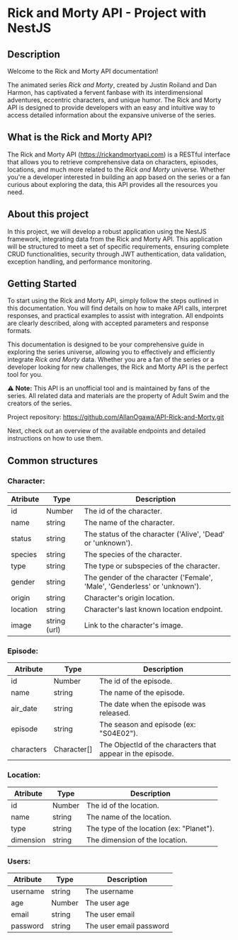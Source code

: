 # Rick and Morty API - Project with NestJS

## **Description**

Welcome to the Rick and Morty API documentation!

The animated series *Rick and Morty*, created by Justin Roiland and Dan Harmon, has captivated a fervent fanbase with its interdimensional adventures, eccentric characters, and unique humor. The Rick and Morty API is designed to provide developers with an easy and intuitive way to access detailed information about the expansive universe of the series.

## **What is the Rick and Morty API?**

The Rick and Morty API (https://rickandmortyapi.com) is a RESTful interface that allows you to retrieve comprehensive data on characters, episodes, locations, and much more related to the *Rick and Morty* universe. Whether you're a developer interested in building an app based on the series or a fan curious about exploring the data, this API provides all the resources you need.

## **About this project**

In this project, we will develop a robust application using the NestJS framework, integrating data from the Rick and Morty API. This application will be structured to meet a set of specific requirements, ensuring complete CRUD functionalities, security through JWT authentication, data validation, exception handling, and performance monitoring.

## **Getting Started**

To start using the Rick and Morty API, simply follow the steps outlined in this documentation. You will find details on how to make API calls, interpret responses, and practical examples to assist with integration. All endpoints are clearly described, along with accepted parameters and response formats.

This documentation is designed to be your comprehensive guide in exploring the series universe, allowing you to effectively and efficiently integrate *Rick and Morty* data. Whether you are a fan of the series or a developer looking for new challenges, the Rick and Morty API is the perfect tool for you.

⚠️ **Note:**  This API is an unofficial tool and is maintained by fans of the series. All related data and materials are the property of Adult Swim and the creators of the series.

Project repository: https://github.com/AllanOgawa/API-Rick-and-Morty.git

Next, check out an overview of the available endpoints and detailed instructions on how to use them.

## **Common structures**

### Character:
| Atribute | Type | Description |
| --- | --- | --- |
| id | Number | The id of the character. |
| name | string | The name of the character. |
| status | string | The status of the character ('Alive', 'Dead' or 'unknown'). |
| species | string | The species of the character. |
| type | string | The type or subspecies of the character. |
| gender | string | The gender of the character ('Female', 'Male', 'Genderless' or 'unknown'). |
| origin | string | Character's origin location. |
| location | string | Character's last known location endpoint. |
| image | string (url) | Link to the character's image. |

### Episode: 
| Atribute | Type | Description |
| --- | --- | --- |
| id | Number | The id of the episode. |
| name | string | The name of the episode. |
| air_date | string | The date when the episode was released. |
| episode | string | The season and episode (ex: "S04E02"). |
| characters | Character[] | The ObjectId of the characters that appear in the episode. |

### Location:
| Atribute | Type | Description |
| --- | --- | --- |
| id | Number | The id of the location. |
| name | string | The name of the location. |
| type | string | The type of the location (ex: "Planet"). |
| dimension | string | The dimension of the location. |


### Users:
| Atribute | Type | Description |
| --- | --- | --- |
| username | string | The username  |
| age | Number | The user age |
| email | string | The user email |
| password | string | The user email password |
